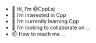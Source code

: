 - 👋 Hi, I’m @CppLsj
- 👀 I’m interested in Cpp 
- 🌱 I’m currently learning Cpp
- 💞️ I’m looking to collaborate on ...
- 📫 How to reach me ...

<!---
CppLsj/CppLsj is a ✨ special ✨ repository because its `README.md` (this file) appears on your GitHub profile.
You can click the Preview link to take a look at your changes.
--->
